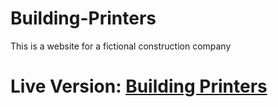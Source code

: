 # Building-Printers
This is a website for a fictional construction company
# Live Version: [Building Printers](https://building-printers.netlify.app/)
